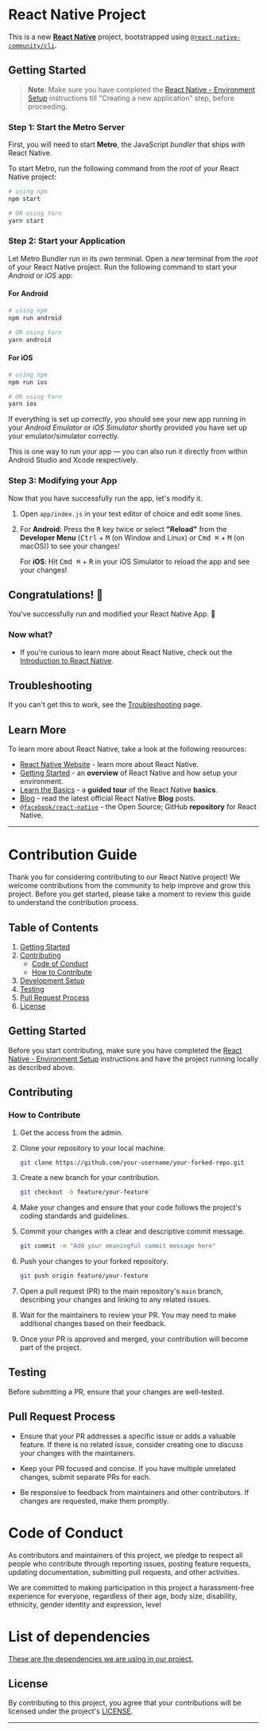 
# React Native Project

This is a new [**React Native**](https://reactnative.dev) project, bootstrapped using [`@react-native-community/cli`](https://github.com/react-native-community/cli).

## Getting Started

>**Note**: Make sure you have completed the [React Native - Environment Setup](https://reactnative.dev/docs/environment-setup) instructions till "Creating a new application" step, before proceeding.

### Step 1: Start the Metro Server

First, you will need to start **Metro**, the JavaScript _bundler_ that ships _with_ React Native.

To start Metro, run the following command from the _root_ of your React Native project:

```bash
# using npm
npm start

# OR using Yarn
yarn start
```

### Step 2: Start your Application

Let Metro Bundler run in its _own_ terminal. Open a _new_ terminal from the _root_ of your React Native project. Run the following command to start your _Android_ or _iOS_ app:

#### For Android

```bash
# using npm
npm run android

# OR using Yarn
yarn android
```

#### For iOS

```bash
# using npm
npm run ios

# OR using Yarn
yarn ios
```

If everything is set up _correctly_, you should see your new app running in your _Android Emulator_ or _iOS Simulator_ shortly provided you have set up your emulator/simulator correctly.

This is one way to run your app — you can also run it directly from within Android Studio and Xcode respectively.

### Step 3: Modifying your App

Now that you have successfully run the app, let's modify it.

1. Open `app/index.js` in your text editor of choice and edit some lines.
2. For **Android**: Press the <kbd>R</kbd> key twice or select **"Reload"** from the **Developer Menu** (<kbd>Ctrl</kbd> + <kbd>M</kbd> (on Window and Linux) or <kbd>Cmd ⌘</kbd> + <kbd>M</kbd> (on macOS)) to see your changes!

   For **iOS**: Hit <kbd>Cmd ⌘</kbd> + <kbd>R</kbd> in your iOS Simulator to reload the app and see your changes!

## Congratulations! :tada:

You've successfully run and modified your React Native App. :partying_face:

### Now what?

- If you're curious to learn more about React Native, check out the [Introduction to React Native](https://reactnative.dev/docs/getting-started).

## Troubleshooting

If you can't get this to work, see the [Troubleshooting](https://reactnative.dev/docs/troubleshooting) page.

## Learn More

To learn more about React Native, take a look at the following resources:

- [React Native Website](https://reactnative.dev) - learn more about React Native.
- [Getting Started](https://reactnative.dev/docs/environment-setup) - an **overview** of React Native and how setup your environment.
- [Learn the Basics](https://reactnative.dev/docs/getting-started) - a **guided tour** of the React Native **basics**.
- [Blog](https://reactnative.dev/blog) - read the latest official React Native **Blog** posts.
- [`@facebook/react-native`](https://github.com/facebook/react-native) - the Open Source; GitHub **repository** for React Native.

---

# Contribution Guide

Thank you for considering contributing to our React Native project! We welcome contributions from the community to help improve and grow this project. Before you get started, please take a moment to review this guide to understand the contribution process.

## Table of Contents

1. [Getting Started](#getting-started)
2. [Contributing](#contributing)
   - [Code of Conduct](#code-of-conduct)
   - [How to Contribute](#how-to-contribute)
3. [Development Setup](#development-setup)
4. [Testing](#testing)
5. [Pull Request Process](#pull-request-process)
6. [License](#license)

## Getting Started

Before you start contributing, make sure you have completed the [React Native - Environment Setup](https://reactnative.dev/docs/environment-setup) instructions and have the project running locally as described above.

## Contributing


### How to Contribute

1. Get the access from the admin.

2. Clone your repository to your local machine.

   ```bash
   git clone https://github.com/your-username/your-forked-repo.git
   ```

3. Create a new branch for your contribution.

   ```bash
   git checkout -b feature/your-feature
   ```

4. Make your changes and ensure that your code follows the project's coding standards and guidelines.

5. Commit your changes with a clear and descriptive commit message.

   ```bash
   git commit -m "Add your meaningful commit message here"
   ```

6. Push your changes to your forked repository.

   ```bash
   git push origin feature/your-feature
   ```

7. Open a pull request (PR) to the main repository's `main` branch, describing your changes and linking to any related issues.

8. Wait for the maintainers to review your PR. You may need to make additional changes based on their feedback.

9. Once your PR is approved and merged, your contribution will become part of the project.


## Testing

Before submitting a PR, ensure that your changes are well-tested. 
## Pull Request Process

- Ensure that your PR addresses a specific issue or adds a valuable feature. If there is no related issue, consider creating one to discuss your changes with the maintainers.

- Keep your PR focused and concise. If you have multiple unrelated changes, submit separate PRs for each.

- Be responsive to feedback from maintainers and other contributors. If changes are requested, make them promptly.


# Code of Conduct

As contributors and maintainers of this project, we pledge to respect all people who contribute through reporting issues, posting feature requests, updating documentation, submitting pull requests, and other activities.

We are committed to making participation in this project a harassment-free experience for everyone, regardless of their age, body size, disability, ethnicity, gender identity and expression, level

# List of dependencies 

[These are the dependencies we are using in our project. ](DEPENDECIES.md)



## License

By contributing to this project, you agree that your contributions will be licensed under the project's [LICENSE](LICENSE.md).

---